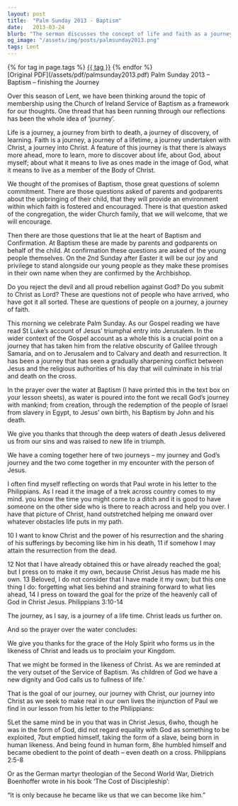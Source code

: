 ```yaml
---
layout: post
title:  "Palm Sunday 2013 - Baptism"
date:   2013-03-24
blurb: "The sermon discusses the concept of life and faith as a journey, using the framework of the Church of Ireland Service of Baptism. It emphasizes the continuous learning and discovery in life, faith, and understanding God. The sermon also highlights the importance of the promises of Baptism and the journey of Jesus from Galilee to Jerusalem, culminating in his death and resurrection."
og_image: "/assets/img/posts/palmsunday2013.png"
tags: Lent
---    
```

<div class="tag-pills">
    {% for tag in page.tags %}
    <a href="{{ site.baseurl }}/tag/{{ tag | slugify }}" class="tag-pill">{{ tag }}</a>
    {% endfor %}
</div>
[Original PDF](/assets/pdf/palmsunday2013.pdf)
Palm Sunday 2013 – Baptism – finishing the Journey

Over this season of Lent, we have been thinking around the topic of membership using the Church of Ireland Service of Baptism as a framework for our thoughts. One thread that has been running through our reflections has been the whole idea of ‘journey’.

Life is a journey, a journey from birth to death, a journey of discovery, of learning. Faith is a journey, a journey of a lifetime, a journey undertaken with Christ, a journey into Christ. A feature of this journey is that there is always more ahead, more to learn, more to discover about life, about God, about myself; about what it means to live as ones made in the image of God, what it means to live as a member of the Body of Christ.

We thought of the promises of Baptism, those great questions of solemn commitment. There are those questions asked of parents and godparents about the upbringing of their child, that they will provide an environment within which faith is fostered and encouraged. There is that question asked of the congregation, the wider Church family, that we will welcome, that we will encourage.

Then there are those questions that lie at the heart of Baptism and Confirmation. At Baptism these are made by parents and godparents on behalf of the child. At confirmation these questions are asked of the young people themselves. On the 2nd Sunday after Easter it will be our joy and privilege to stand alongside our young people as they make these promises in their own name when they are confirmed by the Archbishop.

Do you reject the devil and all proud rebellion against God?
Do you submit to Christ as Lord?
These are questions not of people who have arrived, who have got it all sorted. These are questions of people on a journey, a journey of faith.

This morning we celebrate Palm Sunday. As our Gospel reading we have read St Luke’s account of Jesus’ triumphal entry into Jerusalem. In the wider context of the Gospel account as a whole this is a crucial point on a journey that has taken him from the relative obscurity of Galilee through Samaria, and on to Jerusalem and to Calvary and death and resurrection. It has been a journey that has seen a gradually sharpening conflict between Jesus and the religious authorities of his day that will culminate in his trial and death on the cross.

In the prayer over the water at Baptism (I have printed this in the text box on your lesson sheets), as water is poured into the font we recall God’s journey with mankind; from creation, through the redemption of the people of Israel from slavery in Egypt, to Jesus’ own birth, his Baptism by John and his death.

We give you thanks that through the deep waters of death Jesus delivered us from our sins and was raised to new life in triumph.

We have a coming together here of two journeys – my journey and God’s journey and the two come together in my encounter with the person of Jesus.

I often find myself reflecting on words that Paul wrote in his letter to the Philippians. As I read it the image of a trek across country comes to my mind. you know the time you might come to a ditch and it is good to have someone on the other side who is there to reach across and help you over. I have that picture of Christ, hand outstretched helping me onward over whatever obstacles life puts in my path.

10 I want to know Christ and the power of his resurrection and the sharing of his sufferings by becoming like him in his death, 11 if somehow I may attain the resurrection from the dead.

12 Not that I have already obtained this or have already reached the goal; but I press on to make it my own, because Christ Jesus has made me his own. 13 Beloved, I do not consider that I have made it my own; but this one thing I do: forgetting what lies behind and straining forward to what lies ahead, 14 I press on toward the goal for the prize of the heavenly call of God in Christ Jesus. Philippians 3:10-14

The journey, as I say, is a journey of a life time. Christ leads us further on.

And so the prayer over the water concludes:

We give you thanks for the grace of the Holy Spirit who forms us in the likeness of Christ and leads us to proclaim your Kingdom.

That we might be formed in the likeness of Christ. As we are reminded at the very outset of the Service of Baptism. ‘As children of God we have a new dignity and God calls us to fullness of life.’

That is the goal of our journey, our journey with Christ, our journey into Christ as we seek to make real in our own lives the injunction of Paul we find in our lesson from his letter to the Philippians:

5Let the same mind be in you that was in Christ Jesus,
6who, though he was in the form of God, did not regard equality with God as something to be exploited, 7but emptied himself, taking the form of a slave, being born in human likeness. And being found in human form, 8he humbled himself and became obedient to the point of death – even death on a cross. Philippians 2:5-8

Or as the German martyr theologian of the Second World War, Dietrich Boenhoffer wrote in his book ‘The Cost of Discipleship’:

“It is only because he became like us that we can become like him.”
